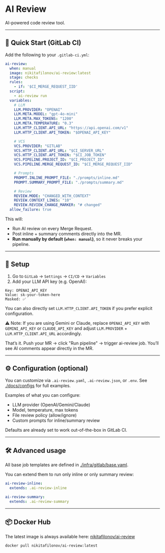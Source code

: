# AI Review

AI-powered code review tool.

---

## 🚀 Quick Start (GitLab CI)

Add the following to your `.gitlab-ci.yml`:

```yaml
ai-review:
  when: manual
  image: nikitafilonov/ai-review:latest
  stage: checks
  rules:
    - if: '$CI_MERGE_REQUEST_IID'
  script:
    - ai-review run
  variables:
    # LLM
    LLM.PROVIDER: "OPENAI"
    LLM.META.MODEL: "gpt-4o-mini"
    LLM.META.MAX_TOKENS: "1200"
    LLM.META.TEMPERATURE: "0.3"
    LLM.HTTP_CLIENT.API_URL: "https://api.openai.com/v1"
    LLM.HTTP_CLIENT.API_TOKEN: "$OPENAI_API_KEY"

    # VCS
    VCS.PROVIDER: "GITLAB"
    VCS.HTTP_CLIENT.API_URL: "$CI_SERVER_URL"
    VCS.HTTP_CLIENT.API_TOKEN: "$CI_JOB_TOKEN"
    VCS.PIPELINE.PROJECT_ID: "$CI_PROJECT_ID"
    VCS.PIPELINE.MERGE_REQUEST_ID: "$CI_MERGE_REQUEST_IID"

    # Prompts
    PROMPT.INLINE_PROMPT_FILE: "./prompts/inline.md"
    PROMPT.SUMMARY_PROMPT_FILE: "./prompts/summary.md"

    # Review
    REVIEW.MODE: "CHANGED_WITH_CONTEXT"
    REVIEW.CONTEXT_LINES: "10"
    REVIEW.REVIEW_CHANGE_MARKER: "# changed"
  allow_failure: true
```

This will:

- Run AI review on every Merge Request.
- Post inline + summary comments directly into the MR.
- **Run manually by default (`when: manual`)**, so it never breaks your pipeline.

---

## 🔑 Setup

1. Go to `GitLab` → `Settings` → `CI/CD` → `Variables`
2. Add your LLM API key (e.g. OpenAI):

```text
Key: OPENAI_API_KEY
Value: sk-your-token-here
Masked: ✅
```

You can also directly set `LLM.HTTP_CLIENT.API_TOKEN` if you prefer explicit configuration.

⚠️ Note: If you are using Gemini or Claude, replace `OPENAI_API_KEY` with `GEMINI_API_KEY` or `CLAUDE_API_KEY`
and adjust `LLM.PROVIDER` + `LLM.HTTP_CLIENT.API_URL` accordingly.

That’s it. Push your MR → click "Run pipeline" → trigger ai-review job.
You’ll see AI comments appear directly in the MR.

---

## ⚙️ Configuration (optional)

You can customize via `.ai-review.yaml`, `.ai-review.json`, or `.env`. See [./docs/configs](./docs/configs) for full
examples.

Examples of what you can configure:

- LLM provider (OpenAI/Gemini/Claude)
- Model, temperature, max tokens
- File review policy (allow/ignore)
- Custom prompts for inline/summary review

Defaults are already set to work out-of-the-box in GitLab CI.

---

## 🛠 Advanced usage

All base job templates are defined in [./infra/gitlab/base.yaml](./infra/gitlab/base.yaml).

You can extend them to run only inline or only summary review:

```yaml
ai-review-inline:
  extends: .ai-review-inline

ai-review-summary:
  extends: .ai-review-summary
```

---

## 📦 Docker Hub

The latest image is always available here: [nikitafilonov/ai-review](https://hub.docker.com/r/nikitafilonov/ai-review)

```shell
docker pull nikitafilonov/ai-review:latest
```
